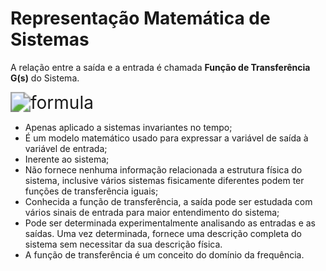 # Representação Matemática de Sistemas

A relação entre a saída e a entrada é chamada **Função de Transferência G(s)** do Sistema. 

<img src="https://render.githubusercontent.com/render/math?math=G(s)%20=%20\frac{Y(s)}{X(s)}" alt="formula" style="zoom: 200%;" />

- Apenas aplicado a sistemas invariantes no tempo;
- É um modelo matemático usado para expressar a variável de saída à variável de entrada;
- Inerente ao sistema;
- Não fornece nenhuma informação relacionada a estrutura física do sistema, inclusive vários sistemas fisicamente diferentes podem ter funções de transferência iguais;
- Conhecida a função de transferência, a saída pode ser estudada com vários sinais de entrada para maior entendimento do sistema;
- Pode ser determinada experimentalmente analisando as entradas e as saídas. Uma vez determinada, fornece uma descrição completa do sistema sem necessitar da sua descrição física.
- A função de transferência é um conceito do domínio da frequência.